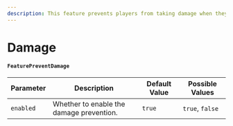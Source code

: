 ```yaml
---
description: This feature prevents players from taking damage when they are vanished.
---
```


# Damage

#### `FeaturePreventDamage`

| Parameter | Description                              | Default Value | Possible Values |
| --------- | ---------------------------------------- | ------------- | --------------- |
| `enabled` | Whether to enable the damage prevention. | `true`        | `true`, `false` |
